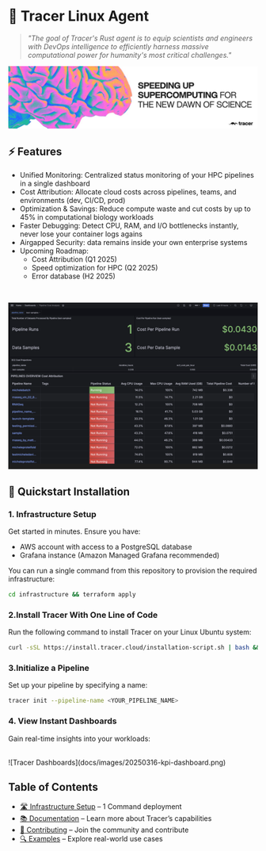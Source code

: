 <h1 align="left">
🦡 Tracer Linux Agent
</h1>

> *"The goal of Tracer's Rust agent is to equip scientists and engineers with DevOps intelligence to efficiently harness massive computational power for humanity's most critical challenges."*

![Tracer Banner](docs/images/tracer-banner-image.jpeg)

## ⚡️ Features 
- Unified Monitoring: Centralized status monitoring of your HPC pipelines in a single dashboard
- Cost Attribution: Allocate cloud costs across pipelines, teams, and environments (dev, CI/CD, prod)
- Optimization & Savings: Reduce compute waste and cut costs by up to 45% in computational biology workloads
- Faster Debugging: Detect CPU, RAM, and I/O bottlenecks instantly, never lose your container logs agains
- Airgapped Security: data remains inside your own enterprise systems
- Upcoming Roadmap:
    - Cost Attribution (Q1 2025)
    - Speed optimization for HPC (Q2 2025)
    - Error database (H2 2025)

<br />

![Tracer Dashboards](docs/images/20250316-kpi-dashboard.png)


## 🚀 Quickstart Installation
### 1. Infrastructure Setup  
Get started in minutes. Ensure you have:
- AWS account with access to a PostgreSQL database
- Grafana instance (Amazon Managed Grafana recommended)

You can run a single command from this repository to provision the required infrastructure:

```bash
cd infrastructure && terraform apply
 ```

### 2.Install Tracer With One Line of Code
Run the following command to install Tracer on your Linux Ubuntu system:
```bash
curl -sSL https://install.tracer.cloud/installation-script.sh | bash && source ~/.bashrc
 ```
### 3.Initialize a Pipeline
Set up your pipeline by specifying a name:
```bash
tracer init --pipeline-name <YOUR_PIPELINE_NAME>
 ```
### 4. View Instant Dashboards 
Gain real-time insights into your workloads:

<br />
![Tracer Dashboards](docs/images/20250316-kpi-dashboard.png)


## Table of Contents
- [🛣️ Infrastructure Setup](docs/INFRASTRUCTURE_SETUP.md) – 1 Command deployment
- [📚 Documentation](DOCUMENTATION.md) – Learn more about Tracer’s capabilities
- [🤝 Contributing](docs/CONTRIBUTING.md) – Join the community and contribute
- [🔍 Examples](docs/EXAMPLES.md) – Explore real-world use cases 

